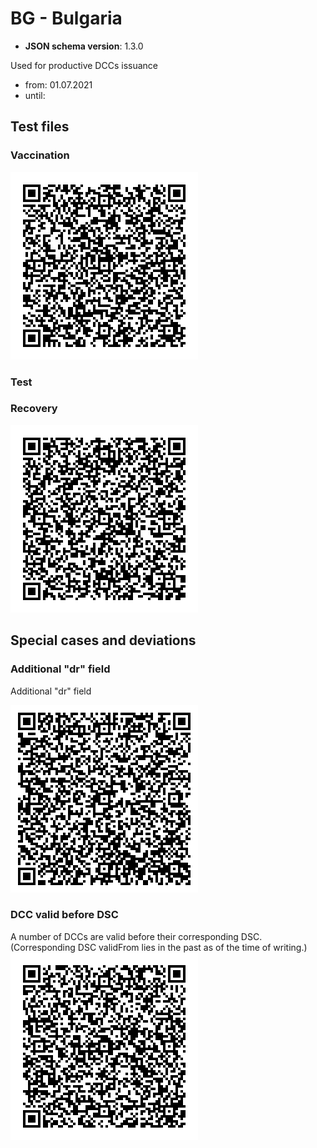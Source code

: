 # BG - Bulgaria

* **JSON schema version**: 1.3.0

Used for productive DCCs issuance
* from: 01.07.2021
* until:

## Test files

### Vaccination

![VAC](VAC.png)


### Test



### Recovery

![REC](REC.png)

## Special cases and deviations
### Additional "dr" field
Additional "dr" field

![TEST](specialcases/TEST.png)

### DCC valid before DSC
A number of DCCs are valid before their corresponding DSC. (Corresponding DSC validFrom lies in the past as of the time of writing.)
![REC-VALID-BEFORE-DSC](specialcases/REC-VALID-BEFORE-DSC.png)